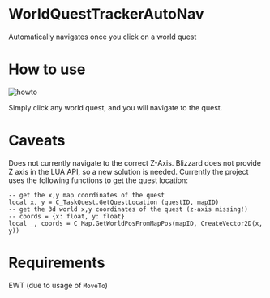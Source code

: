 # WorldQuestTrackerAutoNav
Automatically navigates once you click on a world quest

# How to use

![howto](https://i.imgur.com/2HGKMd9.png)

Simply click any world quest, and you will navigate to the quest.

# Caveats

Does not currently navigate to the correct Z-Axis. Blizzard does not provide Z axis in the LUA API, so a new solution is needed. 
Currently the project uses the following functions to get the quest location:

```
-- get the x,y map coordinates of the quest
local x, y = C_TaskQuest.GetQuestLocation (questID, mapID)
-- get the 3d world x,y coordinates of the quest (z-axis missing!)
-- coords = {x: float, y: float}
local _, coords = C_Map.GetWorldPosFromMapPos(mapID, CreateVector2D(x, y))
```

# Requirements

EWT (due to usage of `MoveTo`)
